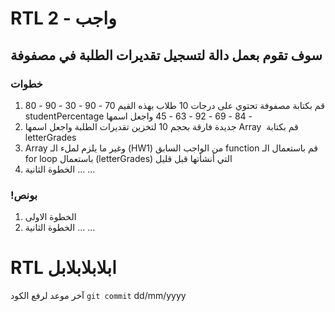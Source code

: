 
# RTL واجب  - 2
## سوف تقوم بعمل دالة لتسجيل تقديرات الطلبة في مصفوفة
### خطوات 
1. قم بكتابة مصفوفة تحتوي على درجات 10 طلاب بهذه القيم
70 - 90 - 30 - 90 - 80 - 84 - 69 - 92 - 63 - 45
واجعل اسمها&#x202b; studentPercentage
2. قم بكتابة &#x202b; Array جديدة فارقة بحجم 10 لتخزين تقديرات الطلبة واجعل اسمها&#x202b; letterGrades
3. قم باستعمال الـ &#x202b;function من الواجب السابق&#x202b; (HW1) وغير ما يلزم لملء الـ &#x202b;Array  التي أنشأتها قبل قليل &#x202b;(letterGrades) باستعمال &#x202b;for loop
2. الخطوة الثانية
...
...

### !بونص 
1. الخطوة الاولى
2. الخطوة الثانية
...
...

# RTL ابلابلابلابل

آخر موعد لرفع الكود  `git commit` 
dd/mm/yyyy
